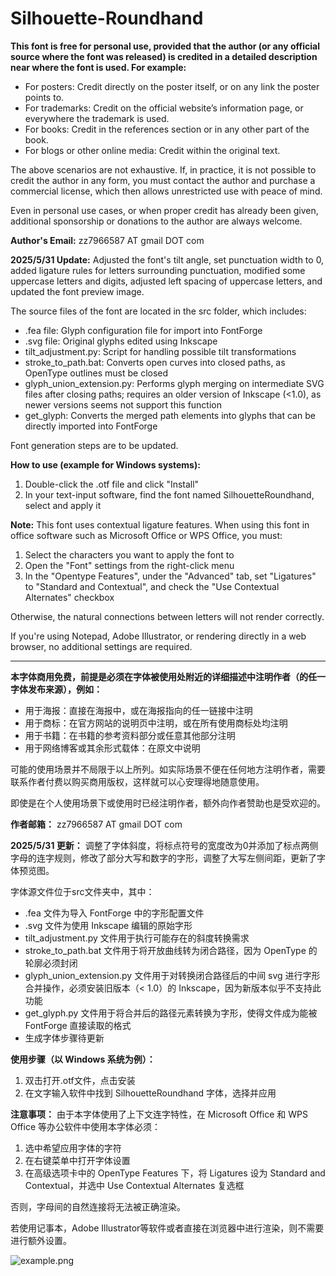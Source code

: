 # Silhouette-Roundhand

**This font is free for personal use, provided that the author (or any official source where the font was released) is credited in a detailed description near where the font is used. For example:**

- For posters: Credit directly on the poster itself, or on any link the poster points to.
- For trademarks: Credit on the official website’s information page, or everywhere the trademark is used.
- For books: Credit in the references section or in any other part of the book.
- For blogs or other online media: Credit within the original text.

The above scenarios are not exhaustive. If, in practice, it is not possible to credit the author in any form, you must contact the author and purchase a commercial license, which then allows unrestricted use with peace of mind.

Even in personal use cases, or when proper credit has already been given, additional sponsorship or donations to the author are always welcome.

**Author's Email:** zz7966587 AT gmail DOT com

**2025/5/31 Update:** Adjusted the font's tilt angle, set punctuation width to 0, added ligature rules for letters surrounding punctuation, modified some uppercase letters and digits, adjusted left spacing of uppercase letters, and updated the font preview image.

The source files of the font are located in the src folder, which includes:

- .fea file: Glyph configuration file for import into FontForge
- .svg file: Original glyphs edited using Inkscape
- tilt_adjustment.py: Script for handling possible tilt transformations
- stroke_to_path.bat: Converts open curves into closed paths, as OpenType outlines must be closed
- glyph_union_extension.py: Performs glyph merging on intermediate SVG files after closing paths; requires an older version of Inkscape (<1.0), as newer versions seems not support this function
- get_glyph: Converts the merged path elements into glyphs that can be directly imported into FontForge

Font generation steps are to be updated.

**How to use (example for Windows systems):**

1. Double-click the .otf file and click "Install"
2. In your text-input software, find the font named SilhouetteRoundhand, select and apply it

**Note:** This font uses contextual ligature features. When using this font in office software such as Microsoft Office or WPS Office, you must:

1. Select the characters you want to apply the font to
2. Open the "Font" settings from the right-click menu
3. In the "Opentype Features", under the "Advanced" tab, set "Ligatures" to "Standard and Contextual", and check the "Use Contextual Alternates" checkbox

Otherwise, the natural connections between letters will not render correctly.

If you're using Notepad, Adobe Illustrator, or rendering directly in a web browser, no additional settings are required.

---

**本字体商用免费，前提是必须在字体被使用处附近的详细描述中注明作者（的任一字体发布来源），例如：**

- 用于海报：直接在海报中，或在海报指向的任一链接中注明
- 用于商标：在官方网站的说明页中注明，或在所有使用商标处均注明
- 用于书籍：在书籍的参考资料部分或任意其他部分注明
- 用于网络博客或其余形式载体：在原文中说明

可能的使用场景并不局限于以上所列。如实际场景不便在任何地方注明作者，需要联系作者付费以购买商用版权，这样就可以心安理得地随意使用。

即使是在个人使用场景下或使用时已经注明作者，额外向作者赞助也是受欢迎的。

**作者邮箱：** zz7966587 AT gmail DOT com

**2025/5/31 更新：** 调整了字体斜度，将标点符号的宽度改为0并添加了标点两侧字母的连字规则，修改了部分大写和数字的字形，调整了大写左侧间距，更新了字体预览图。

字体源文件位于src文件夹中，其中：

- .fea 文件为导入 FontForge 中的字形配置文件
- .svg 文件为使用 Inkscape 编辑的原始字形
- tilt_adjustment.py 文件用于执行可能存在的斜度转换需求
- stroke_to_path.bat 文件用于将开放曲线转为闭合路径，因为 OpenType 的轮廓必须封闭
- glyph_union_extension.py 文件用于对转换闭合路径后的中间 svg 进行字形合并操作，必须安装旧版本（< 1.0）的 Inkscape，因为新版本似乎不支持此功能
- get_glyph.py 文件用于将合并后的路径元素转换为字形，使得文件成为能被 FontForge 直接读取的格式
- 生成字体步骤待更新

**使用步骤（以 Windows 系统为例）：**

1. 双击打开.otf文件，点击安装
2. 在文字输入软件中找到 SilhouetteRoundhand 字体，选择并应用

**注意事项：** 由于本字体使用了上下文连字特性，在 Microsoft Office 和 WPS Office 等办公软件中使用本字体必须：

1. 选中希望应用字体的字符
2. 在右键菜单中打开字体设置
3. 在高级选项卡中的 OpenType Features 下，将 Ligatures 设为 Standard and Contextual，并选中 Use Contextual Alternates 复选框

否则，字母间的自然连接将无法被正确渲染。

若使用记事本，Adobe Illustrator等软件或者直接在浏览器中进行渲染，则不需要进行额外设置。

![example.png](https://raw.githubusercontent.com/sil-z/Silhouette-Roundhand/refs/heads/main/example.png)
